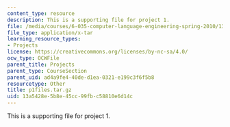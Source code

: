 ```yaml
---
content_type: resource
description: This is a supporting file for project 1.
file: /media/courses/6-035-computer-language-engineering-spring-2010/13a5428e5b8e45cc99fbc58810e6d14c_p1files.tar.gz
file_type: application/x-tar
learning_resource_types:
- Projects
license: https://creativecommons.org/licenses/by-nc-sa/4.0/
ocw_type: OCWFile
parent_title: Projects
parent_type: CourseSection
parent_uid: ad4a9fe4-40de-d1ea-0321-e199c3f6f5b8
resourcetype: Other
title: p1files.tar.gz
uid: 13a5428e-5b8e-45cc-99fb-c58810e6d14c
---
```

This is a supporting file for project 1.